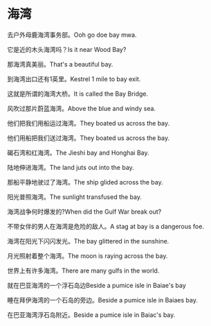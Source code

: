 # 海湾

<p><span class="chinese">去户外母鹿海湾事务部。</span><span class="english">Ooh go doe bay mwa.</span></p>

<p><span class="chinese">它是近的木头海湾吗？</span><span class="english">Is it near Wood Bay?</span></p>

<p><span class="chinese">那海湾真美丽。</span><span class="english">That's a beautiful bay.</span></p>

<p><span class="chinese">到海湾出口还有1英里。</span><span class="english">Kestrel 1 mile to bay exit.</span></p>

<p><span class="chinese">这就是所谓的海湾大桥。</span><span class="english">It is called the Bay Bridge.</span></p>

<p><span class="chinese">风吹过那片蔚蓝海湾。</span><span class="english">Above the blue and windy sea.</span></p>

<p><span class="chinese">他们把我们用船运过海湾。</span><span class="english">They boated us across the bay.</span></p>

<p><span class="chinese">他们用船把我们送过海湾。</span><span class="english">They boated us across the bay.</span></p>

<p><span class="chinese">碣石湾和红海湾。</span><span class="english">The Jieshi bay and Honghai Bay.</span></p>

<p><span class="chinese">陆地伸进海湾。</span><span class="english">The land juts out into the bay.</span></p>

<p><span class="chinese">那船平静地驶过了海湾。</span><span class="english">The ship glided across the bay.</span></p>

<p><span class="chinese">阳光普照海湾。</span><span class="english">The sunlight transfused the bay.</span></p>

<p><span class="chinese">海湾战争何时爆发的?</span><span class="english">When did the Gulf War break out?</span></p>

<p><span class="chinese">不带女伴的男人在海湾是危险的敌人。</span><span class="english">A stag at bay is a dangerous foe.</span></p>

<p><span class="chinese">海湾在阳光下闪闪发光。</span><span class="english">The bay glittered in the sunshine.</span></p>

<p><span class="chinese">月光照射着整个海湾。</span><span class="english">The moon is raying across the bay.</span></p>

<p><span class="chinese">世界上有许多海湾。</span><span class="english">There are many gulfs in the world.</span></p>

<p><span class="chinese">就在巴亚海湾的一个浮石岛边</span><span class="english">Beside a pumice isle in Baiae's bay</span></p>

<p><span class="chinese">睡在拜伊海湾的一个石岛的旁边。</span><span class="english">Beside a pumice isle in Baiaes bay.</span></p>

<p><span class="chinese">在巴亚海湾浮石岛附近。</span><span class="english">Beside a pumice isle in Baiac's bay.</span></p>

